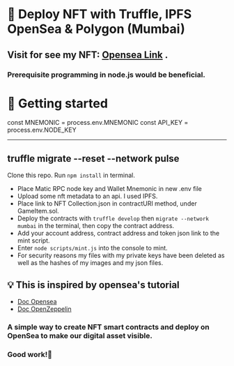 # 👊 Deploy NFT with Truffle, IPFS OpenSea & Polygon (Mumbai)
## Visit for see my NFT: [Opensea Link](https://testnets.opensea.io/assets/mumbai/0xf0ae167c87bd404d00893bf2da2b87d7483b00f1/1/) .
### Prerequisite programming in node.js would be beneficial.

# 🚀 Getting started 

const MNEMONIC = process.env.MNEMONIC
const API_KEY = process.env.NODE_KEY


---
truffle migrate --reset --network pulse
---
Clone this repo. 
Run `npm install` in terminal.
* Place Matic RPC node key and Wallet Mnemonic in new .env file
* Upload some nft metadata to an api. I used IPFS.
* Place link to NFT Collection.json in contractURI method, under GameItem.sol. 
* Deploy the contracts with `truffle develop` then `migrate --network mumbai` in the terminal, then copy the contract address.
* Add your account address, contract address and token json link to the mint script.
* Enter `node scripts/mint.js` into the console to mint.
* For security reasons my files with my private keys have been deleted as well as the hashes of my images and my json files.


## 💡 This is inspired by opensea's tutorial
* [Doc Opensea](https://docs.opensea.io/docs/getting-started)
* [Doc OpenZeppelin](https://docs.openzeppelin.com/contracts/4.x/erc721)


### A simple way to create NFT smart contracts and deploy on OpenSea to make our digital asset visible.
 ### Good work!🙂
